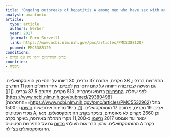 ```yaml
---
title: "Ongoing outbreaks of hepatitis A among men who have sex with men (MSM), Berlin, November 2016 to January 2017 – linked to other German cities and European countries"
analyst: amantonio
article:
  type: article
  authors: Werber
  year: 2017
  journal: Euro Surveill
  link: https://www.ncbi.nlm.nih.gov/pmc/articles/PMC5388120/
  pubmed: PMC5388120
conditions:
- גברים המקיימים יחסי מין עם גברים
countries:
- גרמניה
---
```


התפרצות בברלין, 38 מקרים, מתוכם 37 גברים, 30 דיווחו על יחסי מין הומוסקסואליים. גם האישה שבחבורה דיווחה על קיום יחסי מין לסביים. אחד החולים חוסן 11 חודשים לפני שחלה.
[התפרצות](https://www.ncbi.nlm.nih.gov/pmc/articles/PMC5695276) ברומא ופרבריה, 513 מקרים, מתוכם 87.5 גברים. [[1]](https://www.ncbi.nlm.nih.gov/pubmed/29380498]
[התפרצות==https://www.ncbi.nlm.nih.gov/pmc/articles/PMC5532962) בתל אביב. 19 מקרים, מתוכם 17 הומוסקסואלים. [[1]](https://www.ncbi.nlm.nih.gov/pubmed/22844014)
ב-16 מדינות אירופאיות [נרשמו](https://www.ncbi.nlm.nih.gov/pubmed/29381561) כ-1500 מקרי הפטיטיס A, וכן 2660 מקרים לא מאומתים, בעיקר בקרב ההומוסקסואלים.
מאז ינואר ועד אוגוסט 2017 [נרשמו](https://www.ncbi.nlm.nih.gov/pubmed/29282863) כ-11,200 מקרי המחלה באירופה, בעיקר בקרב ההומוסקסואלים.
ארגון הבריאות העולמי [מדווח](http://www.who.int/csr/don/07-june-2017-hepatitis-a/en/) גם על התפרצות הפטיטיס A בקרב ההומוסקסואלים בצ'ילה.
